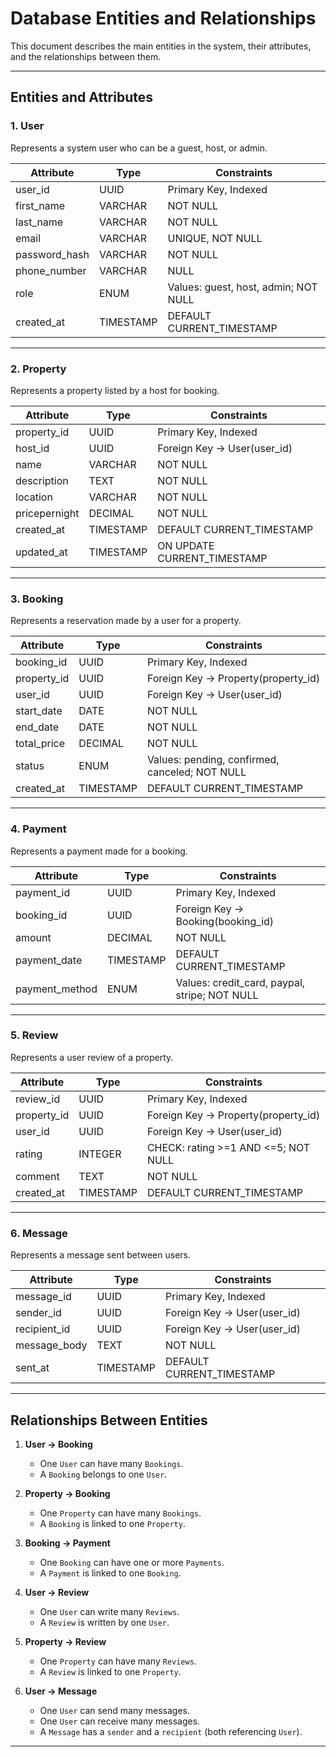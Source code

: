 # Database Entities and Relationships

This document describes the main entities in the system, their attributes, and the relationships between them.

---

## **Entities and Attributes**

### **1. User**
Represents a system user who can be a guest, host, or admin.

| Attribute       | Type      | Constraints                                  |
|-----------------|-----------|---------------------------------------------|
| user_id         | UUID      | Primary Key, Indexed                         |
| first_name      | VARCHAR   | NOT NULL                                     |
| last_name       | VARCHAR   | NOT NULL                                     |
| email           | VARCHAR   | UNIQUE, NOT NULL                             |
| password_hash   | VARCHAR   | NOT NULL                                     |
| phone_number    | VARCHAR   | NULL                                         |
| role            | ENUM      | Values: guest, host, admin; NOT NULL        |
| created_at      | TIMESTAMP | DEFAULT CURRENT_TIMESTAMP                    |

---

### **2. Property**
Represents a property listed by a host for booking.

| Attribute       | Type      | Constraints                                  |
|-----------------|-----------|---------------------------------------------|
| property_id     | UUID      | Primary Key, Indexed                         |
| host_id         | UUID      | Foreign Key → User(user_id)                  |
| name            | VARCHAR   | NOT NULL                                     |
| description     | TEXT      | NOT NULL                                     |
| location        | VARCHAR   | NOT NULL                                     |
| pricepernight   | DECIMAL   | NOT NULL                                     |
| created_at      | TIMESTAMP | DEFAULT CURRENT_TIMESTAMP                    |
| updated_at      | TIMESTAMP | ON UPDATE CURRENT_TIMESTAMP                  |

---

### **3. Booking**
Represents a reservation made by a user for a property.

| Attribute       | Type      | Constraints                                  |
|-----------------|-----------|---------------------------------------------|
| booking_id      | UUID      | Primary Key, Indexed                         |
| property_id     | UUID      | Foreign Key → Property(property_id)         |
| user_id         | UUID      | Foreign Key → User(user_id)                 |
| start_date      | DATE      | NOT NULL                                     |
| end_date        | DATE      | NOT NULL                                     |
| total_price     | DECIMAL   | NOT NULL                                     |
| status          | ENUM      | Values: pending, confirmed, canceled; NOT NULL |
| created_at      | TIMESTAMP | DEFAULT CURRENT_TIMESTAMP                    |

---

### **4. Payment**
Represents a payment made for a booking.

| Attribute       | Type      | Constraints                                  |
|-----------------|-----------|---------------------------------------------|
| payment_id      | UUID      | Primary Key, Indexed                         |
| booking_id      | UUID      | Foreign Key → Booking(booking_id)           |
| amount          | DECIMAL   | NOT NULL                                     |
| payment_date    | TIMESTAMP | DEFAULT CURRENT_TIMESTAMP                    |
| payment_method  | ENUM      | Values: credit_card, paypal, stripe; NOT NULL |

---

### **5. Review**
Represents a user review of a property.

| Attribute       | Type      | Constraints                                  |
|-----------------|-----------|---------------------------------------------|
| review_id       | UUID      | Primary Key, Indexed                         |
| property_id     | UUID      | Foreign Key → Property(property_id)         |
| user_id         | UUID      | Foreign Key → User(user_id)                 |
| rating          | INTEGER   | CHECK: rating >=1 AND <=5; NOT NULL         |
| comment         | TEXT      | NOT NULL                                     |
| created_at      | TIMESTAMP | DEFAULT CURRENT_TIMESTAMP                    |

---

### **6. Message**
Represents a message sent between users.

| Attribute       | Type      | Constraints                                  |
|-----------------|-----------|---------------------------------------------|
| message_id      | UUID      | Primary Key, Indexed                         |
| sender_id       | UUID      | Foreign Key → User(user_id)                 |
| recipient_id    | UUID      | Foreign Key → User(user_id)                 |
| message_body    | TEXT      | NOT NULL                                     |
| sent_at         | TIMESTAMP | DEFAULT CURRENT_TIMESTAMP                    |

---

## **Relationships Between Entities**

1. **User → Booking**
   - One `User` can have many `Bookings`.
   - A `Booking` belongs to one `User`.

2. **Property → Booking**
   - One `Property` can have many `Bookings`.
   - A `Booking` is linked to one `Property`.

3. **Booking → Payment**
   - One `Booking` can have one or more `Payments`.
   - A `Payment` is linked to one `Booking`.

4. **User → Review**
   - One `User` can write many `Reviews`.
   - A `Review` is written by one `User`.

5. **Property → Review**
   - One `Property` can have many `Reviews`.
   - A `Review` is linked to one `Property`.

6. **User → Message**
   - One `User` can send many messages.
   - One `User` can receive many messages.
   - A `Message` has a `sender` and a `recipient` (both referencing `User`).

---

